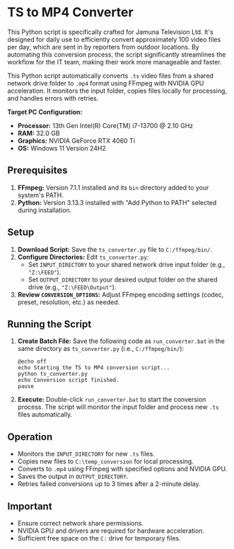 # TS to MP4 Converter

This Python script is specifically crafted for Jamuna Television Ltd. It's designed for daily use to efficiently convert approximately 100 video files per day, which are sent in by reporters from outdoor locations. By automating this conversion process, the script significantly streamlines the workflow for the IT team, making their work more manageable and faster.

This Python script automatically converts `.ts` video files from a shared network drive folder to `.mp4` format using FFmpeg with NVIDIA GPU acceleration. It monitors the input folder, copies files locally for processing, and handles errors with retries.


**Target PC Configuration:**

* **Processor:** 13th Gen Intel(R) Core(TM) i7-13700 @ 2.10 GHz
* **RAM:** 32.0 GB
* **Graphics:** NVIDIA GeForce RTX 4060 Ti
* **OS:** Windows 11 Version 24H2

  
## Prerequisites

1.  **FFmpeg:** Version 7.1.1 installed and its `bin` directory added to your system's PATH.
2.  **Python:** Version 3.13.3 installed with "Add Python to PATH" selected during installation.

## Setup

1.  **Download Script:** Save the `ts_converter.py` file to `C:/ffmpeg/bin/`.
2.  **Configure Directories:** Edit `ts_converter.py`:
    * Set `INPUT_DIRECTORY` to your shared network drive input folder (e.g., `"Z:\FEED"`).
    * Set `OUTPUT_DIRECTORY` to your desired output folder on the shared drive (e.g., `"Z:\FEED\Output"`).
3.  **Review `CONVERSION_OPTIONS`:** Adjust FFmpeg encoding settings (codec, preset, resolution, etc.) as needed.

## Running the Script

1.  **Create Batch File:** Save the following code as `run_converter.bat` in the same directory as `ts_converter.py` (i.e., `C:/ffmpeg/bin/`):

    ```batch
    @echo off
    echo Starting the TS to MP4 conversion script...
    python ts_converter.py
    echo Conversion script finished.
    pause
    ```

2.  **Execute:** Double-click `run_converter.bat` to start the conversion process. The script will monitor the input folder and process new `.ts` files automatically.

## Operation

* Monitors the `INPUT_DIRECTORY` for new `.ts` files.
* Copies new files to `C:\temp_conversion` for local processing.
* Converts to `.mp4` using FFmpeg with specified options and NVIDIA GPU.
* Saves the output in `OUTPUT_DIRECTORY`.
* Retries failed conversions up to 3 times after a 2-minute delay.

## Important

* Ensure correct network share permissions.
* NVIDIA GPU and drivers are required for hardware acceleration.
* Sufficient free space on the `C:` drive for temporary files.
